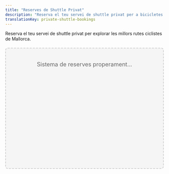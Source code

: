 ```yaml
---
title: "Reserves de Shuttle Privat"
description: "Reserva el teu servei de shuttle privat per a bicicletes a Mallorca"
translationKey: private-shuttle-bookings
---
```


Reserva el teu servei de shuttle privat per explorar les millors rutes ciclistes de Mallorca.

<div id="booking-engine-container" style="min-height: 300px; padding: 40px; background-color: #f5f5f5; border: 2px dashed #ccc; border-radius: 8px; text-align: center; margin: 20px 0;">
  <!-- El codi del motor de reserves s'inserirà aquí -->
  <p style="color: #666; font-size: 18px; margin: 0;">Sistema de reserves properament...</p>
</div>

